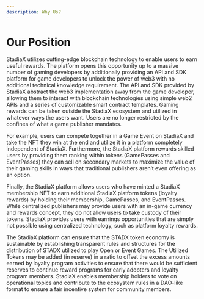 ```yaml
---
description: Why Us?
---
```


# Our Position

StadiaX utilizes cutting-edge blockchain technology to enable users to earn useful rewards. The platform opens this opportunity up to a massive number of gaming developers by additionally providing an API and SDK platform for game developers to unlock the power of web3 with no additional technical knowledge requirement. The API and SDK provided by StadiaX abstract the web3 implementation away from the game developer, allowing them to interact with blockchain technologies using simple web2 APIs and a series of customizable smart contract templates. Gaming rewards can be taken outside the StadiaX ecosystem and utilized in whatever ways the users want. Users are no longer restricted by the confines of what a game publisher mandates.

For example, users can compete together in a Game Event on StadiaX and take the NFT they win at the end and utilize it in a platform completely independent of StadiaX. Furthermore, the StadiaX platform rewards skilled users by providing them ranking within tokens (GamePasses and EventPasses) they can sell on secondary markets to maximize the value of their gaming skills in ways that traditional publishers aren’t even offering as an option.&#x20;

Finally, the StadiaX platform allows users who have minted a StadiaX membership NFT to earn additional StadiaX platform tokens (loyalty rewards) by holding their membership, GamePasses, and EventPasses. While centralized publishers may provide users with an in-game currency and rewards concept, they do not allow users to take custody of their tokens. StadiaX provides users with earnings opportunities that are simply not possible using centralized technology, such as platform loyalty rewards.&#x20;

The StadiaX platform can ensure that the STADX token economy is sustainable by establishing transparent rules and structures for the distribution of STADX utilized to play Open or Event Games. The Utilized Tokens may be added (in reserve) in a ratio to offset the excess amounts earned by loyalty program activities to ensure that there would be sufficient reserves to continue reward programs for early adopters and loyalty program members. StadiaX enables membership holders to vote on operational topics and contribute to the ecosystem rules in a DAO-like format to ensure a fair incentive system for community members.
